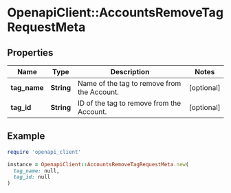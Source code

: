 # OpenapiClient::AccountsRemoveTagRequestMeta

## Properties

| Name | Type | Description | Notes |
| ---- | ---- | ----------- | ----- |
| **tag_name** | **String** | Name of the tag to remove from the Account. | [optional] |
| **tag_id** | **String** | ID of the tag to remove from the Account. | [optional] |

## Example

```ruby
require 'openapi_client'

instance = OpenapiClient::AccountsRemoveTagRequestMeta.new(
  tag_name: null,
  tag_id: null
)
```

